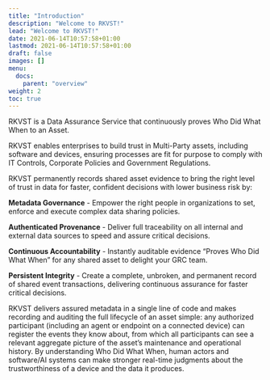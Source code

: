 ```yaml
---
title: "Introduction"
description: "Welcome to RKVST!"
lead: "Welcome to RKVST!"
date: 2021-06-14T10:57:58+01:00
lastmod: 2021-06-14T10:57:58+01:00
draft: false
images: []
menu: 
  docs:
    parent: "overview"
weight: 2
toc: true
---
```


RKVST is a Data Assurance Service that continuously proves Who Did What When to an Asset. 

RKVST enables enterprises to build trust in Multi-Party assets, including software and devices, ensuring processes are fit for purpose to comply with IT Controls, Corporate Policies and Government Regulations.

RKVST permanently records shared asset evidence to bring the right level of trust in data for faster, confident decisions with lower business risk by:

**Metadata Governance** - Empower the right people in organizations to set, enforce and execute complex data sharing policies.

**Authenticated Provenance** - Deliver full traceability on all internal and external data sources to speed and assure critical decisions.

**Continuous Accountability** - Instantly auditable evidence “Proves Who Did What When” for any shared asset to delight your GRC team.

**Persistent Integrity** - Create a complete, unbroken, and permanent record of shared event transactions, delivering continuous assurance for faster critical decisions.

RKVST delivers assured metadata in a single line of code and makes recording and auditing the full lifecycle of an asset simple: any authorized participant (including an agent or endpoint on a connected device) can register the events they know about, from which all participants can see a relevant aggregate picture of the asset’s maintenance and operational history. By understanding Who Did What When, human actors and software/AI systems can make stronger real-time judgments about the trustworthiness of a device and the data it produces.